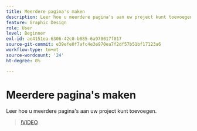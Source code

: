 ```yaml
---
title: Meerdere pagina's maken
description: Leer hoe u meerdere pagina's aan uw project kunt toevoegen
feature: Graphic Design
role: User
level: Beginner
exl-id: ae4151ea-6306-42c0-b885-6a970017f017
source-git-commit: e39efe0f7afc4e3e970ea7f2df57b51bf17123a6
workflow-type: tm+mt
source-wordcount: '24'
ht-degree: 0%

---
```


# Meerdere pagina&#39;s maken

Leer hoe u meerdere pagina&#39;s aan uw project kunt toevoegen.

>[!VIDEO](https://video.tv.adobe.com/v/3420215?quality=12&learn=on&hidetitle=true)
